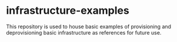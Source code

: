 # infrastructure-examples
This repository is used to house basic examples of provisioning and deprovisioning basic infrastructure as references for future use.